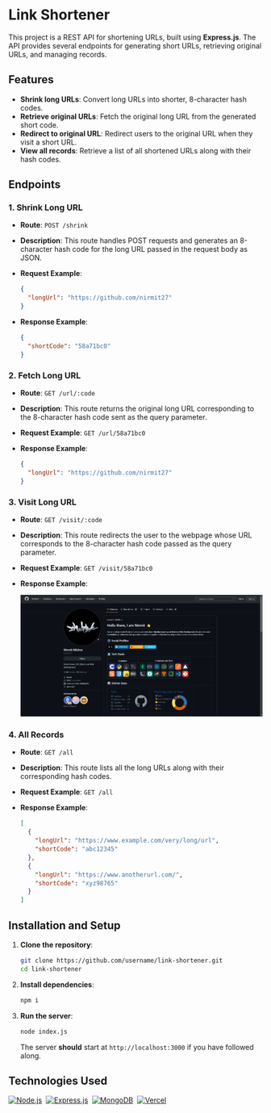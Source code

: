 # Link Shortener

This project is a REST API for shortening URLs, built using **Express.js**. The API provides several endpoints for generating short URLs, retrieving original URLs, and managing records.

## Features

- **Shrink long URLs**: Convert long URLs into shorter, 8-character hash codes.
- **Retrieve original URLs**: Fetch the original long URL from the generated short code.
- **Redirect to original URL**: Redirect users to the original URL when they visit a short URL.
- **View all records**: Retrieve a list of all shortened URLs along with their hash codes.

## Endpoints

### 1. **Shrink Long URL**

- **Route**: `POST /shrink`
- **Description**: This route handles POST requests and generates an 8-character hash code for the long URL passed in the request body as JSON.
- **Request Example**:
  
  ```json
  {
    "longUrl": "https://github.com/nirmit27"
  }
  ```
- **Response Example**:
  
  ```json
  {
    "shortCode": "58a71bc0"
  }
  ```
  
### 2. **Fetch Long URL**

- **Route**: `GET /url/:code`
- **Description**: This route returns the original long URL corresponding to the 8-character hash code sent as the query parameter.
- **Request Example**: `GET /url/58a71bc0`
- **Response Example**:
  
  ```json
  {
    "longUrl": "https://github.com/nirmit27"
  }
  ```
  
### 3. **Visit Long URL**

- **Route**: `GET /visit/:code`
- **Description**: This route redirects the user to the webpage whose URL corresponds to the 8-character hash code passed as the query parameter.
- **Request Example**: `GET /visit/58a71bc0`
- **Response Example**:
  
  ![Response Screenshot](./public/ss.jpg)
  
  
### 4. **All Records**

- **Route**: `GET /all`
- **Description**: This route lists all the long URLs along with their corresponding hash codes.
- **Request Example**: `GET /all`
- **Response Example**:
  
  ```json
  [
    {
      "longUrl": "https://www.example.com/very/long/url",
      "shortCode": "abc12345"
    },
    {
      "longUrl": "https://www.anotherurl.com/",
      "shortCode": "xyz98765"
    }
  ]
  ```

## Installation and Setup

1. **Clone the repository**:
   ```bash
   git clone https://github.com/username/link-shortener.git
   cd link-shortener
   ```

2. **Install dependencies**:
   ```bash
   npm i
   ```

3. **Run the server**:
   ```bash
   node index.js
   ```
   The server **should** start at `http://localhost:3000` if you have followed along.

## Technologies Used

[![Node.js](https://img.shields.io/badge/Nodejs-43853D?style=for-the-badge&logo=node.js&logoColor=white)](https://nodejs.org/en)&nbsp;
[![Express.js](https://img.shields.io/badge/Expressjs-404D59?style=for-the-badge&logo=express&logoColor=white)](https://expressjs.com/)&nbsp;
[![MongoDB](https://img.shields.io/badge/MongoDB-4EA94B?style=for-the-badge&logo=mongodb&logoColor=white)](https://www.mongodb.com/)&nbsp;
[![Vercel](https://img.shields.io/badge/Vercel-000000?style=for-the-badge&logo=vercel&logoColor=white)](https://vercel.com/)
